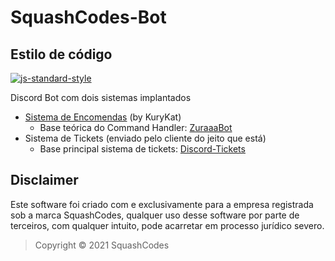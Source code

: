 # SquashCodes-Bot

## Estilo de código

[![js-standard-style](https://cdn.rawgit.com/standard/standard/master/badge.svg)](http://standardjs.com)

Discord Bot com dois sistemas implantados

* [Sistema de Encomendas](./encomendas/) (by KuryKat)
  * Base teórica do Command Handler: [ZuraaaBot](https://github.com/zuraaa-projects/ZuraaaBot/)
* Sistema de Tickets (enviado pelo cliente do jeito que está)
  * Base principal sistema de tickets: [Discord-Tickets](https://github.com/discord-tickets/bot)

## Disclaimer

Este software foi criado com e exclusivamente para a empresa registrada sob a marca SquashCodes, qualquer uso desse software por parte de terceiros, com qualquer intuito, pode acarretar em processo jurídico severo.

> Copyright © 2021 SquashCodes

